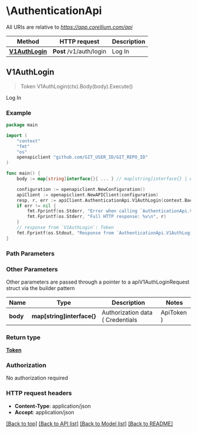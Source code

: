 # \AuthenticationApi

All URIs are relative to *https://app.corellium.com/api*

Method | HTTP request | Description
------------- | ------------- | -------------
[**V1AuthLogin**](AuthenticationApi.md#V1AuthLogin) | **Post** /v1/auth/login | Log In



## V1AuthLogin

> Token V1AuthLogin(ctx).Body(body).Execute()

Log In

### Example

```go
package main

import (
    "context"
    "fmt"
    "os"
    openapiclient "github.com/GIT_USER_ID/GIT_REPO_ID"
)

func main() {
    body := map[string]interface{}{ ... } // map[string]interface{} | Authorization data ( Credentials|ApiToken )

    configuration := openapiclient.NewConfiguration()
    apiClient := openapiclient.NewAPIClient(configuration)
    resp, r, err := apiClient.AuthenticationApi.V1AuthLogin(context.Background()).Body(body).Execute()
    if err != nil {
        fmt.Fprintf(os.Stderr, "Error when calling `AuthenticationApi.V1AuthLogin``: %v\n", err)
        fmt.Fprintf(os.Stderr, "Full HTTP response: %v\n", r)
    }
    // response from `V1AuthLogin`: Token
    fmt.Fprintf(os.Stdout, "Response from `AuthenticationApi.V1AuthLogin`: %v\n", resp)
}
```

### Path Parameters



### Other Parameters

Other parameters are passed through a pointer to a apiV1AuthLoginRequest struct via the builder pattern


Name | Type | Description  | Notes
------------- | ------------- | ------------- | -------------
 **body** | **map[string]interface{}** | Authorization data ( Credentials|ApiToken ) | 

### Return type

[**Token**](Token.md)

### Authorization

No authorization required

### HTTP request headers

- **Content-Type**: application/json
- **Accept**: application/json

[[Back to top]](#) [[Back to API list]](../README.md#documentation-for-api-endpoints)
[[Back to Model list]](../README.md#documentation-for-models)
[[Back to README]](../README.md)

